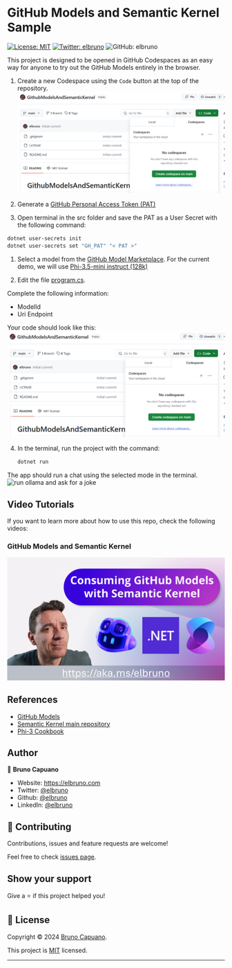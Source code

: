 # GitHub Models and Semantic Kernel Sample

[![License: MIT](https://img.shields.io/badge/License-MIT-yellow.svg)](/LICENSE)
[![Twitter: elbruno](https://img.shields.io/twitter/follow/elbruno.svg?style=social)](https://twitter.com/elbruno)
![GitHub: elbruno](https://img.shields.io/github/followers/elbruno?style=social)

This project is designed to be opened in GitHub Codespaces as an easy way for anyone to try out the GitHub Models entirely in the browser.

1. Create a new  Codespace using the `Code` button at the top of the repository.
![create Codespace](./imgs/05CreateCodeSpace.png)

1. Generate a [GitHub Personal Access Token (PAT)](https://github.com/settings/tokens)

1. Open terminal in the src folder and save the PAT as a User Secret with the following command:

```bash
dotnet user-secrets init
dotnet user-secrets set "GH_PAT" "< PAT >"
```

1. Select a model from the [GitHub Model Marketplace](https://github.com/marketplace/models). For the current demo, we will use [Phi-3.5-mini instruct (128k)](https://github.com/marketplace/models/azureml/Phi-3-5-mini-instruct)
 
1. Edit the file [program.cs](). 

Complete the following information:
- ModelId 
- Uri Endpoint 

Your code should look like this:
![sample code](./imgs/05CreateCodeSpace.png)

4. In the terminal, run the project with the command:

    ```bash
    dotnet run
    ```

The app should run a chat using the selected mode in the terminal.
![run ollama and ask for a joke](./imgs/10ollamarunphi.gif)

## Video Tutorials

If you want to learn more about how to use this repo, check the following videos:

### GitHub Models and Semantic Kernel

[![GitHub Models and Semantic Kernel](./imgs/SK%20and%20GH%20Models.png)](https://youtu.be/zFnju6Sm08U)

## References

- [GitHub Models](https://github.com/marketplace/models)
- [Semantic Kernel main repository](https://github.com/microsoft/semantic-kernel)
- [Phi-3 Cookbook](https://aka.ms/Phi-3CookBook)

## Author

👤 **Bruno Capuano**

* Website: https://elbruno.com
* Twitter: [@elbruno](https://twitter.com/elbruno)
* Github: [@elbruno](https://github.com/elbruno)
* LinkedIn: [@elbruno](https://linkedin.com/in/elbruno)

## 🤝 Contributing

Contributions, issues and feature requests are welcome!

Feel free to check [issues page](https://github.com/elbruno/phi3-labs//issues).

## Show your support

Give a ⭐️ if this project helped you!


## 📝 License

Copyright &copy; 2024 [Bruno Capuano](https://github.com/elbruno).

This project is [MIT](/LICENSE) licensed.

***
